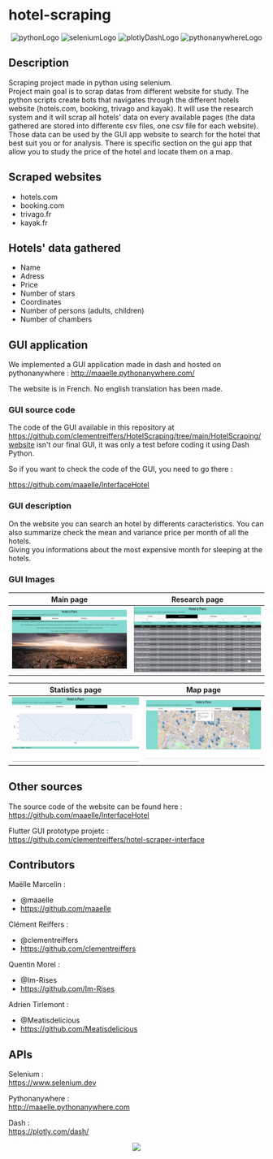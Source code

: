 # hotel-scraping

<p align="center">
  <img src="https://img.shields.io/badge/Python-3776AB?style=for-the-badge&logo=python&logoColor=white" alt="pythonLogo" style="width:200px;"/>
  <img src="https://clipground.com/images/selenium-logo-7.png" alt="seleniumLogo" style="width:200px;"/>
  <img src="https://user-images.githubusercontent.com/59691442/163533189-eca49767-276c-45d7-910b-e955b7e2856e.svg" alt="plotlyDashLogo" style="width:200px;"/>
  <img src="https://user-images.githubusercontent.com/59691442/163533178-17e9e8bf-d844-41d5-a1f2-4ca06316793e.svg" alt="pythonanywhereLogo" style="width:200px;"/>  
</p>  


<!-- ![python logo](https://img.shields.io/badge/Python-3776AB?style=for-the-badge&logo=python&logoColor=white)  

![selenium logo](https://clipground.com/images/selenium-logo-7.png)

![PA-logo](https://user-images.githubusercontent.com/59691442/163533178-17e9e8bf-d844-41d5-a1f2-4ca06316793e.svg)   

![logo-plotly](https://user-images.githubusercontent.com/59691442/163533189-eca49767-276c-45d7-910b-e955b7e2856e.svg)   -->


## Description

Scraping project made in python using selenium.  
Project main goal is to scrap datas from different website for study.
The python scripts create bots that navigates through the different hotels website (hotels.com, booking, trivago and kayak). It will use the research system and it will scrap all hotels' data on every available pages (the data gathered are stored into differente csv files, one csv file for each website).  
Those data can be used by the GUI app website to search for the hotel that best suit you or for analysis.
There is specific section on the gui app that allow you to study the price of the hotel and locate them on a map.

## Scraped websites

- hotels.com
- booking.com
- trivago.fr
- kayak.fr

## Hotels' data gathered

- Name
- Adress
- Price
- Number of stars
- Coordinates
- Number of persons (adults, children)
- Number of chambers

## GUI application

We implemented a GUI application made in dash and hosted on pythonanywhere : http://maaelle.pythonanywhere.com/ 

The website is in French. No english translation has been made.

### GUI source code

The code of the GUI available in this repository at https://github.com/clementreiffers/HotelScraping/tree/main/HotelScraping/website isn't our final GUI, it was only a test before coding it using Dash Python. 

So if you want to check the code of the GUI, you need to go there : 

https://github.com/maaelle/InterfaceHotel

### GUI description

On the website you can search an hotel by differents caracteristics. You can also summarize check the mean and variance price per month of all the hotels.  
Giving you informations about the most expensive month for sleeping at the hotels.

### GUI Images

| Main page | Research page |
| --- | --- |
| ![Image1](Readme_files/image1.png) | ![Image2](Readme_files/image2.png) |

| Statistics page | Map page |
| --- | --- |
| ![Image3](Readme_files/image3.png) | ![Image4](Readme_files/image4.png) |

## Other sources

The source code of the website can be found here :  
<https://github.com/maaelle/InterfaceHotel>

Flutter GUI prototype projetc :  
<https://github.com/clementreiffers/hotel-scraper-interface>

## Contributors

Maëlle Marcelin :  

- @maaelle
- <https://github.com/maaelle>

Clément Reiffers :

- @clementreiffers
- <https://github.com/clementreiffers>

Quentin Morel :

- @Im-Rises
- <https://github.com/Im-Rises>

Adrien Tirlemont :

- @Meatisdelicious
- <https://github.com/Meatisdelicious>

## APIs

Selenium :  
<https://www.selenium.dev>

Pythonanywhere :  
<http://maaelle.pythonanywhere.com>

Dash :  
<https://plotly.com/dash/>

<center>
<img src="http://ForTheBadge.com/images/badges/built-with-love.svg">
</center>
